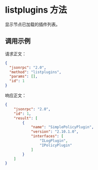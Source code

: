 # listplugins 方法

显示节点已加载的插件列表。

## 调用示例

请求正文：

```json
{
  "jsonrpc": "2.0",
  "method": "listplugins",
  "params": [],
  "id": 1
}
```

响应正文：

```json
{
    "jsonrpc": "2.0",
    "id": 1,
    "result": [
        {
            "name": "SimplePolicyPlugin",
            "version": "2.10.1.0",
            "interfaces": [
                "ILogPlugin",
                "IPolicyPlugin"
            ]
        }
    ]
}
```